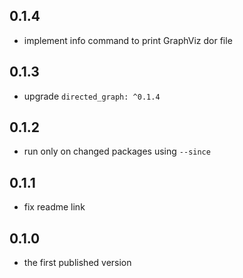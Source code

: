 ## 0.1.4

- implement info command to print GraphViz dor file

## 0.1.3

- upgrade `directed_graph: ^0.1.4`

## 0.1.2

- run only on changed packages using `--since`

## 0.1.1

- fix readme link

## 0.1.0

- the first published version
